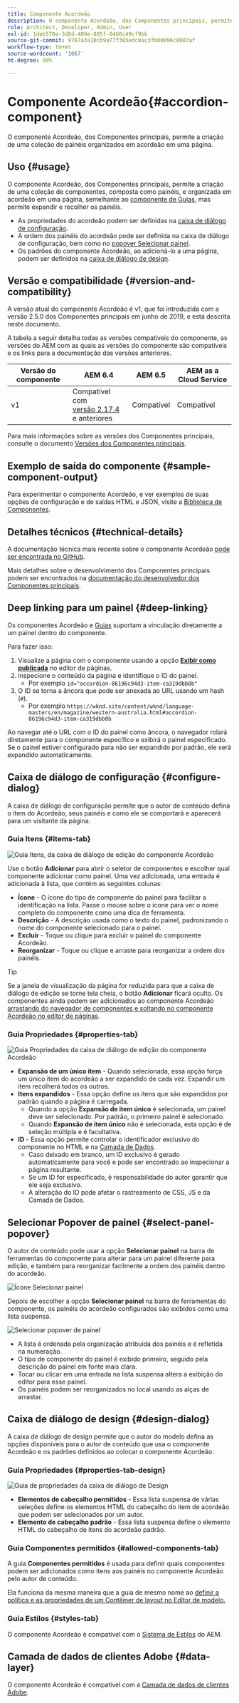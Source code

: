 ```yaml
---
title: Componente Acordeão
description: O componente Acordeão, dos Componentes principais, permite a criação de uma coleção de painéis organizados em acordeão em uma página.
role: Architect, Developer, Admin, User
exl-id: 1deb570a-3d8d-409e-805f-8460c49cf9bb
source-git-commit: 9767a3a10cb9a77f385edc0ac3fb00096c0087af
workflow-type: tm+mt
source-wordcount: '1067'
ht-degree: 99%

---
```


# Componente Acordeão{#accordion-component}

O componente Acordeão, dos Componentes principais, permite a criação de uma coleção de painéis organizados em acordeão em uma página.

## Uso {#usage}

O componente Acordeão, dos Componentes principais, permite a criação de uma coleção de componentes, composta como painéis, e organizada em acordeão em uma página, semelhante ao [componente de Guias](tabs.md), mas permite expandir e recolher os painéis.

* As propriedades do acordeão podem ser definidas na [caixa de diálogo de configuração](#configure-dialog).
* A ordem dos painéis do acordeão pode ser definida na caixa de diálogo de configuração, bem como no [popover Selecionar painel](#select-panel-popover).
* Os padrões do componente Acordeão, ao adicioná-lo a uma página, podem ser definidos na [caixa de diálogo de design](#design-dialog).

## Versão e compatibilidade {#version-and-compatibility}

A versão atual do componente Acordeão é v1, que foi introduzida com a versão 2.5.0 dos Componentes principais em junho de 2019, e está descrita neste documento.

A tabela a seguir detalha todas as versões compatíveis do componente, as versões do AEM com as quais as versões do componente são compatíveis e os links para a documentação das versões anteriores.

| Versão do componente | AEM 6.4 | AEM 6.5 | AEM as a Cloud Service |
|--- |--- |---|---|
| v1 | Compatível com<br>[versão 2.17.4](/help/versions.md) e anteriores | Compatível | Compatível |

Para mais informações sobre as versões dos Componentes principais, consulte o documento [Versões dos Componentes principais](/help/versions.md).

## Exemplo de saída do componente {#sample-component-output}

Para experimentar o componente Acordeão, e ver exemplos de suas opções de configuração e de saídas HTML e JSON, visite a [Biblioteca de Componentes](https://adobe.com/go/aem_cmp_library_accordion_br).

## Detalhes técnicos {#technical-details}

A documentação técnica mais recente sobre o componente Acordeão [pode ser encontrada no GitHub](https://adobe.com/go/aem_cmp_tech_accordion_v1).

Mais detalhes sobre o desenvolvimento dos Componentes principais podem ser encontrados na [documentação do desenvolvedor dos Componentes principais](/help/developing/overview.md).

## Deep linking para um painel {#deep-linking}

Os componentes Acordeão e [Guias](tabs.md) suportam a vinculação diretamente a um painel dentro do componente.

Para fazer isso:

1. Visualize a página com o componente usando a opção **[Exibir como publicada](https://experienceleague.adobe.com/docs/experience-manager-cloud-service/sites/authoring/fundamentals/editing-content.html?lang=pt-BR#view-as-published)** no editor de páginas.
1. Inspecione o conteúdo da página e identifique o ID do painel.
   * Por exemplo `id="accordion-86196c94d3-item-ca319dbb0b"`
1. O ID se torna a âncora que pode ser anexada ao URL usando um hash (`#`).
   * Por exemplo `https://wknd.site/content/wknd/language-masters/en/magazine/western-australia.html#accordion-86196c94d3-item-ca319dbb0b`

Ao navegar até o URL com o ID do painel como âncora, o navegador rolará diretamente para o componente específico e exibirá o painel especificado. Se o painel estiver configurado para não ser expandido por padrão, ele será expandido automaticamente.

## Caixa de diálogo de configuração {#configure-dialog}

A caixa de diálogo de configuração permite que o autor de conteúdo defina o item do Acordeão, seus painéis e como ele se comportará e aparecerá para um visitante da página.

### Guia Itens {#items-tab}

![Guia Itens, da caixa de diálogo de edição do componente Acordeão](/help/assets/accordion-edit-items.png)

Use o botão **Adicionar** para abrir o seletor de componentes e escolher qual componente adicionar como painel. Uma vez adicionada, uma entrada é adicionada à lista, que contém as seguintes colunas:

* **Ícone** - O ícone do tipo de componente do painel para facilitar a identificação na lista. Passe o mouse sobre o ícone para ver o nome completo do componente como uma dica de ferramenta.
* **Descrição** - A descrição usada como o texto do painel, padronizando o nome do componente selecionado para o painel.
* **Excluir** - Toque ou clique para excluir o painel do componente Acordeão.
* **Reorganizar** - Toque ou clique e arraste para reorganizar a ordem dos painéis.

>[!TIP]
>
>Se a janela de visualização da página for reduzida para que a caixa de diálogo de edição se torne tela cheia, o botão **Adicionar** ficará oculto. Os componentes ainda podem ser adicionados ao componente Acordeão [arrastando do navegador de componentes e soltando no componente Acordeão no editor de páginas](https://experienceleague.adobe.com/docs/experience-manager-65/authoring/authoring/editing-content.html?lang=pt-BR).

### Guia Propriedades {#properties-tab}

![Guia Propriedades da caixa de diálogo de edição do componente Acordeão](/help/assets/accordion-edit-properties.png)

* **Expansão de um único item** - Quando selecionada, essa opção força um único item do acordeão a ser expandido de cada vez. Expandir um item recolherá todos os outros.
* **Itens expandidos** - Essa opção define os itens que são expandidos por padrão quando a página é carregada.
   * Quando a opção **Expansão de item único** é selecionada, um painel deve ser selecionado. Por padrão, o primeiro painel é selecionado.
   * Quando **Expansão de item único** não é selecionada, esta opção é de seleção múltipla e é facultativa.
* **ID** - Essa opção permite controlar o identificador exclusivo do componente no HTML e na [Camada de Dados](/help/developing/data-layer/overview.md).
   * Caso deixado em branco, um ID exclusivo é gerado automaticamente para você e pode ser encontrado ao inspecionar a página resultante.
   * Se um ID for especificado, é responsabilidade do autor garantir que ele seja exclusivo.
   * A alteração do ID pode afetar o rastreamento de CSS, JS e da Camada de Dados.

## Selecionar Popover de painel {#select-panel-popover}

O autor de conteúdo pode usar a opção **Selecionar painel** na barra de ferramentas do componente para alterar para um painel diferente para edição, e também para reorganizar facilmente a ordem dos painéis dentro do acordeão.

![Ícone Selecionar painel](/help/assets/select-panel-icon.png)

Depois de escolher a opção **Selecionar painel** na barra de ferramentas do componente, os painéis do acordeão configurados são exibidos como uma lista suspensa.

![Selecionar popover de painel](/help/assets/select-panel-popover.png)

* A lista é ordenada pela organização atribuída dos painéis e é refletida na numeração.
* O tipo de componente do painel é exibido primeiro, seguido pela descrição do painel em fonte mais clara.
* Tocar ou clicar em uma entrada na lista suspensa altera a exibição do editor para esse painel.
* Os painéis podem ser reorganizados no local usando as alças de arrastar.

## Caixa de diálogo de design {#design-dialog}

A caixa de diálogo de design permite que o autor do modelo defina as opções disponíveis para o autor de conteúdo que usa o componente Acordeão e os padrões definidos ao colocar o componente Acordeão.

### Guia Propriedades {#properties-tab-design}

![Guia de propriedades da caixa de diálogo de Design](/help/assets/accordion-design-properties.png)

* **Elementos de cabeçalho permitidos** - Essa lista suspensa de várias seleções define os elementos HTML do cabeçalho do item de acordeão que podem ser selecionados por um autor.
* **Elemento de cabeçalho padrão** - Essa lista suspensa define o elemento HTML do cabeçalho de itens do acordeão padrão.

### Guia Componentes permitidos {#allowed-components-tab}

A guia **Componentes permitidos** é usada para definir quais componentes podem ser adicionados como itens aos painéis no componente Acordeão pelo autor de conteúdo.

Ela funciona da mesma maneira que a guia de mesmo nome ao [definir a política e as propriedades de um Contêiner de layout no Editor de modelo.](https://experienceleague.adobe.com/docs/experience-manager-cloud-service/sites/authoring/features/templates.html?lang=pt-BR#editing-a-template-layout-template-author)

### Guia Estilos {#styles-tab}

O componente Acordeão é compatível com o [Sistema de Estilos](/help/get-started/authoring.md#component-styling) do AEM.

## Camada de dados de clientes Adobe {#data-layer}

O componente Acordeão é compatível com a [Camada de dados de clientes Adobe](/help/developing/data-layer/overview.md).

